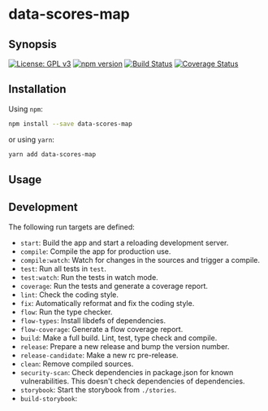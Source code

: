 # data-scores-map

## Synopsis

[![License: GPL v3](https://img.shields.io/badge/License-GPL%20v3-blue.svg)](https://www.gnu.org/licenses/gpl-3.0) [![npm version](https://img.shields.io/npm/v/data-scores-map.svg?style=flat)](https://www.npmjs.com/package/data-scores-map) [![Build Status](https://travis-ci.org/critocrito/data-scores-map.svg?branch=master)](https://travis-ci.org/critocrito/data-scores-map) [![Coverage Status](https://coveralls.io/repos/github/critocrito/data-scores-map/badge.svg)](https://coveralls.io/github/critocrito/data-scores-map)

## Installation

Using `npm`:

```sh
npm install --save data-scores-map
```

or using `yarn`:

```sh
yarn add data-scores-map
```

## Usage

## Development

The following run targets are defined:

- `start`: Build the app and start a reloading development server.
- `compile`: Compile the app for production use.
- `compile:watch`: Watch for changes in the sources and trigger a compile.
- `test`: Run all tests in `test`.
- `test:watch`: Run the tests in watch mode.
- `coverage`: Run the tests and generate a coverage report.
- `lint`: Check the coding style.
- `fix`: Automatically reformat and fix the coding style.
- `flow`: Run the type checker.
- `flow-types`: Install libdefs of dependencies.
- `flow-coverage`: Generate a flow coverage report.
- `build`: Make a full build. Lint, test, type check and compile.
- `release`: Prepare a new release and bump the version number.
- `release-candidate`: Make a new rc pre-release.
- `clean`: Remove compiled sources.
- `security-scan`: Check dependencies in package.json for known
  vulnerabilities. This doesn't check dependencies of dependencies.
- `storybook`: Start the storybook from `./stories`.
- `build-storybook`:
